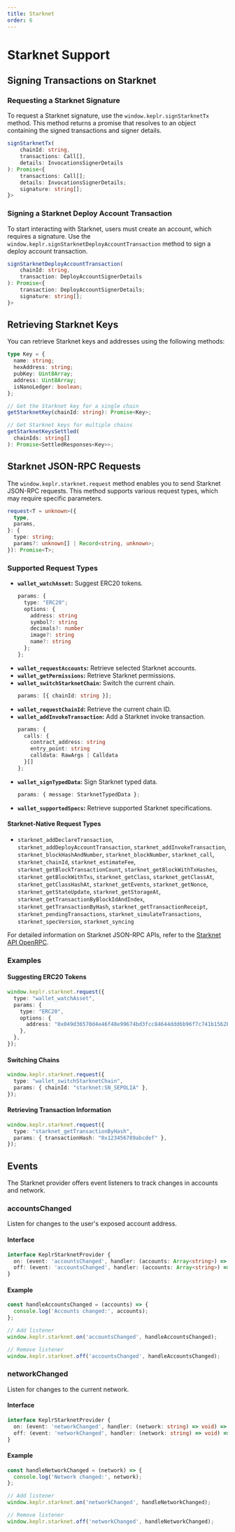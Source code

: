 ```yaml
---
title: Starknet
order: 6
---
```


# Starknet Support

## Signing Transactions on Starknet

### Requesting a Starknet Signature

To request a Starknet signature, use the `window.keplr.signStarknetTx` method. This method returns a promise that resolves to an object containing the signed transactions and signer details.

```typescript
signStarknetTx(
    chainId: string,
    transactions: Call[],
    details: InvocationsSignerDetails
): Promise<{
    transactions: Call[];
    details: InvocationsSignerDetails;
    signature: string[];
}>
```

### Signing a Starknet Deploy Account Transaction

To start interacting with Starknet, users must create an account, which requires a signature. Use the `window.keplr.signStarknetDeployAccountTransaction` method to sign a deploy account transaction.

```typescript
signStarknetDeployAccountTransaction(
    chainId: string,
    transaction: DeployAccountSignerDetails
): Promise<{
    transaction: DeployAccountSignerDetails;
    signature: string[];
}>
```

## Retrieving Starknet Keys

You can retrieve Starknet keys and addresses using the following methods:

```typescript
type Key = {
  name: string;
  hexAddress: string;
  pubKey: Uint8Array;
  address: Uint8Array;
  isNanoLedger: boolean;
};

// Get the Starknet key for a single chain
getStarknetKey(chainId: string): Promise<Key>;

// Get Starknet keys for multiple chains
getStarknetKeysSettled(
  chainIds: string[]
): Promise<SettledResponses<Key>>;
```

## Starknet JSON-RPC Requests

The `window.keplr.starknet.request` method enables you to send Starknet JSON-RPC requests. This method supports various request types, which may require specific parameters.

```typescript
request<T = unknown>({
  type,
  params,
}: {
  type: string;
  params?: unknown[] | Record<string, unknown>;
}): Promise<T>;
```

### Supported Request Types

- **`wallet_watchAsset`:** Suggest ERC20 tokens.
  ```typescript
  params: {
    type: "ERC20";
    options: {
      address: string
      symbol?: string
      decimals?: number
      image?: string
      name?: string
    };
  };
  ```
- **`wallet_requestAccounts`:** Retrieve selected Starknet accounts.
- **`wallet_getPermissions`:** Retrieve Starknet permissions.
- **`wallet_switchStarknetChain`:** Switch the current chain.
  ```typescript
  params: [{ chainId: string }];
  ```
- **`wallet_requestChainId`:** Retrieve the current chain ID.
- **`wallet_addInvokeTransaction`:** Add a Starknet invoke transaction.
  ```typescript
  params: {
    calls: {
      contract_address: string
      entry_point: string
      calldata: RawArgs | Calldata
    }[]
  };
  ```
- **`wallet_signTypedData`:** Sign Starknet typed data.
  ```typescript
  params: { message: StarknetTypedData };
  ```
- **`wallet_supportedSpecs`:** Retrieve supported Starknet specifications.

#### Starknet-Native Request Types

- `starknet_addDeclareTransaction`, `starknet_addDeployAccountTransaction`, `starknet_addInvokeTransaction`, `starknet_blockHashAndNumber`, `starknet_blockNumber`, `starknet_call`, `starknet_chainId`, `starknet_estimateFee`, `starknet_getBlockTransactionCount`, `starknet_getBlockWithTxHashes`, `starknet_getBlockWithTxs`, `starknet_getClass`, `starknet_getClassAt`, `starknet_getClassHashAt`, `starknet_getEvents`, `starknet_getNonce`, `starknet_getStateUpdate`, `starknet_getStorageAt`, `starknet_getTransactionByBlockIdAndIndex`, `starknet_getTransactionByHash`, `starknet_getTransactionReceipt`, `starknet_pendingTransactions`, `starknet_simulateTransactions`, `starknet_specVersion`, `starknet_syncing`

For detailed information on Starknet JSON-RPC APIs, refer to the [Starknet API OpenRPC](https://github.com/starkware-libs/starknet-specs/blob/master/api/starknet_api_openrpc.json).

### Examples

#### Suggesting ERC20 Tokens

```typescript
window.keplr.starknet.request({
  type: "wallet_watchAsset",
  params: {
    type: "ERC20",
    options: {
      address: "0x049d36570d4e46f48e99674bd3fcc84644ddd6b96f7c741b1562b82f9e004dc7", // ETH Contract address
    },
  },
});
```

#### Switching Chains

```typescript
window.keplr.starknet.request({
  type: "wallet_switchStarknetChain",
  params: { chainId: "starknet:SN_SEPOLIA" },
});
```

#### Retrieving Transaction Information

```typescript
window.keplr.starknet.request({
  type: "starknet_getTransactionByHash",
  params: { transactionHash: "0x123456789abcdef" },
});
```

## Events

The Starknet provider offers event listeners to track changes in accounts and network.

### accountsChanged

Listen for changes to the user's exposed account address.

#### Interface

```typescript
interface KeplrStarknetProvider {
  on: (event: 'accountsChanged', handler: (accounts: Array<string>) => void) => void;
  off: (event: 'accountsChanged', handler: (accounts: Array<string>) => void) => void;
}
```

#### Example

```typescript
const handleAccountsChanged = (accounts) => {
  console.log('Accounts changed:', accounts);
};

// Add listener
window.keplr.starknet.on('accountsChanged', handleAccountsChanged);

// Remove listener
window.keplr.starknet.off('accountsChanged', handleAccountsChanged);
```

### networkChanged

Listen for changes to the current network.

#### Interface

```typescript
interface KeplrStarknetProvider {
  on: (event: 'networkChanged', handler: (network: string) => void) => void;
  off: (event: 'networkChanged', handler: (network: string) => void) => void;
}
```

#### Example

```typescript
const handleNetworkChanged = (network) => {
  console.log('Network changed:', network);
};

// Add listener
window.keplr.starknet.on('networkChanged', handleNetworkChanged);

// Remove listener
window.keplr.starknet.off('networkChanged', handleNetworkChanged);
```
